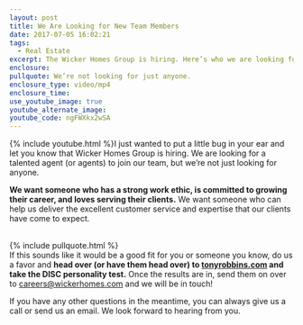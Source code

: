 ```yaml
---
layout: post
title: We Are Looking for New Team Members
date: 2017-07-05 16:02:21
tags:
  - Real Estate
excerpt: The Wicker Homes Group is hiring. Here’s who we are looking for.
enclosure:
pullquote: We’re not looking for just anyone.
enclosure_type: video/mp4
enclosure_time:
use_youtube_image: true
youtube_alternate_image:
youtube_code: ngFWXkx2wSA
---
```



{% include youtube.html %}I just wanted to put a little bug in your ear and let you know that Wicker Homes Group is hiring. We are looking for a talented agent (or agents) to join our team, but we’re not just looking for anyone.

**We want someone who has a strong work ethic, is committed to growing their career, and loves serving their clients.** We want someone who can help us deliver the excellent customer service and expertise that our clients have come to expect.

<br>{% include pullquote.html %}
<br>If this sounds like it would be a good fit for you or someone you know, do us a favor and **head over (or have them head over) to [tonyrobbins.com](https://www.tonyrobbins.com/disc/) and take the DISC personality test.** Once the results are in, send them on over to [careers@wickerhomes.com](javascript:void(location.href='mailto:'+String.fromCharCode(99,97,114,101,101,114,115,64,119,105,99,107,101,114,104,111,109,101,115,46,99,111,109))) and we will be in touch!

If you have any other questions in the meantime, you can always give us a call or send us an email. We look forward to hearing from you.
<br>&nbsp;